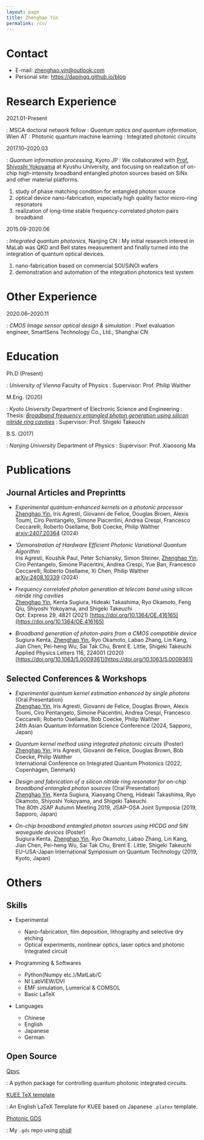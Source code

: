 ```yaml
---
layout: page
title: Zhenghao Yin
permalink: /cv/
---
```


Contact
===================================================

- E-mail: zhenghao.yin@outlook.com
- Personal site: https://dapingq.github.io/blog

Research Experience
===================================================

2021.01-Present

: MSCA doctoral network fellow
: *Quantum optics and quantum information*, Wien AT
: Photonic quantum machine learning 
: Integrated photonic circuits

2017.10–2020.03

: *Quantum information processing*, Kyoto JP
: We collaborated with [Prof. Shiyoshi Yokoyama][yok-lab] at Kyushu University, and focusing on realization of on-chip high-intensity broadband entangled photon sources based on SiNx and other material platforms.
1. study of phase matching condition for entangled photon source
2. optical device nano-fabrication, especially high quality factor micro-ring resonators
3. realization of long-time stable frequency-correlated photon pairs broadband

[yok-lab]: http://www.cm.kyushu-u.ac.jp/dv15/Yokoyama_Labo.html

2015.09-2020.06

: *Integrated quantum photonics*, Nanjing CN
:  My initial research interest in MaLab was QKD and Bell states measurement and finally turned into the integration of quantum optical devices.
1. nano-fabrication based on commercial SOI/SiNOI wafers
2. demonstration and automation of the integration photonics test system

Other Experience
===================================================

2020.06–2020.11

: *CMOS Image sensor optical design & simulation*
: Pixel evaluation engineer, SmartSens Technology Co., Ltd., Shanghai CN


Education
===================================================================

Ph.D (Present)

: *University of Vienna* Faculty of Physics
: Supervisor: Prof. Philip Walther 

M.Eng. (2020)

: *Kyoto University* Department of Electronic Science and Engineering
: Thesis: _[Broadband frequency entangled photon generation using silicon nitride ring cavities][thesis]_
: Supervisor: Prof. Shigeki Takeuchi

[thesis]: https://github.com/dapingq/master-thesis/blob/master/main.pdf

B.S. (2017)

: *Nanjing University* Department of Physics
: Supervisor: Prof. Xiaosong Ma


Publications
===============================================================

Journal Articles and Preprintts
---------------------------------------------------------------------
+  *Experimental quantum-enhanced kernels on a photonic processor*
    <br> <u>Zhenghao Yin</u>, Iris Agresti, Giovanni de Felice, Douglas Brown, Alexis Toumi, Ciro Pentangelo, Simone Piacentini, Andrea Crespi, Francesco Ceccarelli, Roberto Osellame, Bob Coecke, Philip Walther
    <br> [arxiv:2407.20364](https://arxiv.org/abs/2407.20364) (2024)

+  *'Demonstration of Hardware Efficient Photonic Variational Quantum Algorithm*
    <br> Iris Agresti, Koushik Paul, Peter Schiansky, Simon Steiner, <u>Zhenghao Yin</u>, Ciro Pentangelo, Simone Piacentini, Andrea Crespi, Yue Ban, Francesco Ceccarelli, Roberto Osellame, Xi Chen, Philip Walther
    <br> [arXiv:2408.10339](https://arxiv.org/abs/2408.10339) (2024)

+ *Frequency correlated photon generation at telecom band using silicon nitride ring cavities*
   <br> <u>Zhenghao Yin</u>, Kenta Sugiura, Hideaki Takashima, Ryo Okamoto, Feng Qiu, Shiyoshi Yokoyama, and Shigeki Takeuchi
   <br> Opt. Express 29, 4821 (2021) [https://doi.org/10.1364/OE.416165](https://doi.org/10.1364/OE.416165)
+ *Broadband generation of photon-pairs from a CMOS compatible device*
   <br> Sugiura Kenta, <u>Zhenghao Yin</u>, Ryo Okamoto, Labao Zhang, Lin Kang, Jian Chen, Pei-heng Wu, Sai Tak Chu, Brent E. Little, Shigeki Takeuchi
   <br> Applied Physics Letters 116, 224001 (2020) [https://doi.org/10.1063/5.0009361](https://doi.org/10.1063/5.0009361)


Selected Conferences & Workshops
---------------------------------------------------------------------

+ *Experimental quantum kernel estimation enhanced by single photons* (Oral Presentation)
    <br><u>Zhenghao Yin</u>, Iris Agresti, Giovanni de Felice, Douglas Brown, Alexis Toumi, Ciro Pentangelo, Simone Piacentini, Andrea Crespi, Francesco Ceccarelli, Roberto Osellame, Bob Coecke, Philip Walther
    <br>24th Asian Quantum Information Science Conference	(2024, Sapporo, Japan)


+ *Quantum kernel method using integrated photonic circuits* (Poster)
  <br><u>Zhenghao Yin</u>, Iris Agresti, Giovanni de Felice, Douglas Brown, Bob Coecke, Philip Walther
  <br>International Conference on Integrated Quantum Photonics (2022, Copenhagen, Denmark)
  
+ *Design and fabrication of a silicon nitride ring resonator for on-chip broadband entangled photon sources* (Oral Presentation)
  <br><u>Zhenghao Yin</u>, Kenta Sugiura, Xiaoyang Cheng, Hideaki Takashima, Ryo Okamoto, Shiyoshi Yokoyama, and Shigeki Takeuchi
  <br>The 80th JSAP Autumn Meeting 2019, JSAP-OSA Joint Symposia (2019, Sapporo, Japan)
  
+ *On-chip broadband entangled photon sources using HICDG and SiN waveguide devices* (Poster)
  <br> Sugiura Kenta, <u>Zhenghao Yin</u>, Ryo Okamoto, Labao Zhang, Lin Kang, Jian Chen, Pei-heng Wu, Sai Tak Chu, Brent E. Little, Shigeki Takeuchi
  <br>EU-USA-Japan International Symposium on Quantum Technology (2019, Kyoto, Japan)


Others
===================================================================

Skills
---------------------------------------------------------------------

- Experimental

  + Nano-fabrication, film deposition, lithography and selective dry etching
  + Optical experiments, nonlinear optics, laser optics and photonic Integrated circuit

- Programming & Softwares

  + Python(Numpy etc.)/MatLab/C
  + NI LabVIEW/DVI
  + EMF simulation, Lumerical & COMSOL
  + Basic LaTeX

- Languages

  + Chinese
  + English
  + Japanese
  + German

Open Source
---------------------------------------------------------------------

[Qpyc](https://github.com/dapingq/qpyc) 

: A python package for controlling quantum photonic integrated circuits.

[KUEE TeX template](https://github.com/dapingq/kuee) 

: An English LaTeX Template for KUEE based on Japanese `.platex` template.

[Photonic GDS](https://github.com/dapingq/gds)

: My `.gds` repo using [phidl](https://github.com/amccaugh/phidl)


<script>markdeepOptions = {definitionStyle:'short', tocStyle:'short'}</script>
<style>
    dt { width: 230px; font-family: arial}
</style>
